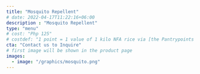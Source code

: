 ```yaml
---
title: "Mosquito Repellent"
# date: 2022-04-17T11:22:16+06:00
description : "Mosquito Repellent"
type: "menu"
# cost: "Php 125"
# costdef: "1 point = 1 value of 1 kilo NFA rice via [the Pantrypoints system](https://pantrypoints.com)"
cta: "Contact us to Inquire"
# first image will be shown in the product page
images:
  - image: "/graphics/mosquito.png"
---
```

